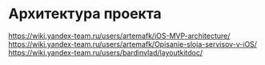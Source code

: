 # Архитектура проекта

https://wiki.yandex-team.ru/users/artemafk/iOS-MVP-architecture/
https://wiki.yandex-team.ru/users/artemafk/Opisanie-sloja-servisov-v-iOS/
https://wiki.yandex-team.ru/users/bardinvlad/layoutkitdoc/
